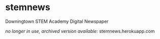 stemnews
========

Downingtown STEM Academy Digital Newspaper

*no longer in use, archived version available:*   stemnews.herokuapp.com
